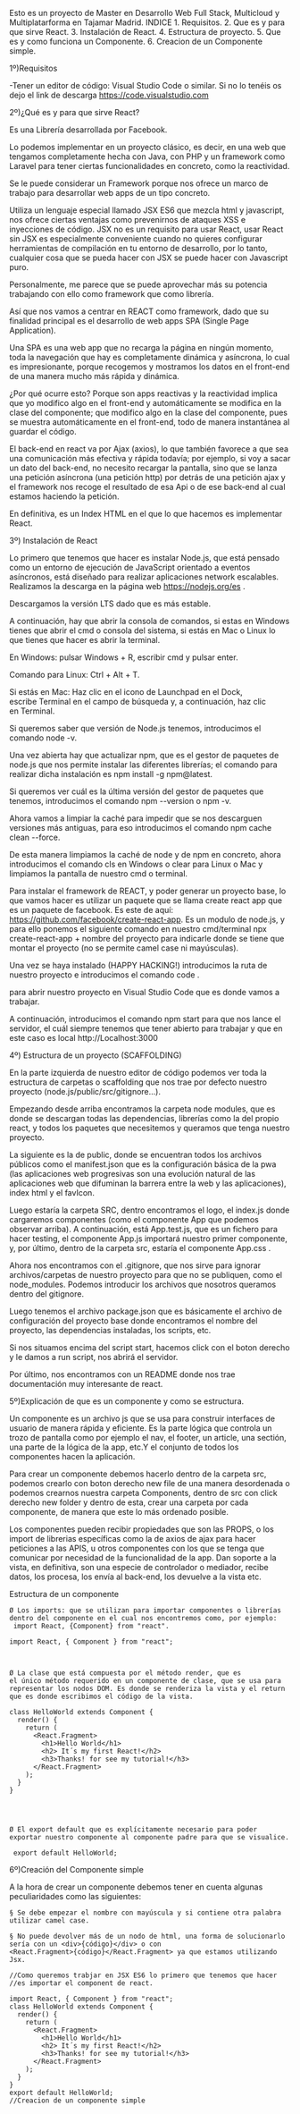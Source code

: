 Esto es un proyecto de Master en Desarrollo Web Full Stack, Multicloud y Multiplatarforma en Tajamar Madrid.
INDICE 1. Requisitos. 2. Que es y para que sirve React. 3. Instalación de React. 4. Estructura de proyecto. 5. Que es y como funciona un Componente. 6. Creacion de un Componente simple.

1º)Requisitos

-Tener un editor de código: Visual Studio Code o similar.
Si no lo tenéis os dejo el link de descarga https://code.visualstudio.com

2º)¿Qué es y para que sirve React?

Es una Librería desarrollada por Facebook.

Lo podemos implementar en un proyecto clásico, es decir, en una web que tengamos completamente hecha con Java, con PHP y un framework como Laravel para tener ciertas funcionalidades en concreto, como la reactividad.

Se le puede considerar un Framework porque nos ofrece un marco de trabajo para desarrollar web apps de un tipo concreto.

Utiliza un lenguaje especial llamado JSX ES6 que mezcla html y javascript, nos ofrece ciertas ventajas como prevenirnos de ataques XSS e inyecciones de código.
JSX no es un requisito para usar React, usar React sin JSX es especialmente conveniente cuando no quieres configurar herramientas de compilación en tu entorno de desarrollo,
por lo tanto, cualquier cosa que se pueda hacer con JSX se puede hacer con Javascript puro.

Personalmente, me parece que se puede aprovechar más su potencia trabajando con ello como framework que como librería.

Así que nos vamos a centrar en REACT como framework, dado que su finalidad principal es el desarrollo de web apps SPA (Single Page Application).

Una SPA es una web app que no recarga la página en ningún momento, toda la navegación que hay es completamente dinámica y asíncrona, lo cual es impresionante, porque recogemos y mostramos los datos en el front-end de una manera mucho más rápida y dinámica.

¿Por qué ocurre esto?
Porque son apps reactivas y la reactividad implica que yo modifico algo en el front-end y automáticamente se modifica en la clase del componente; que modifico algo en la clase del componente, pues se muestra automáticamente en el front-end, todo de manera instantánea al guardar el código.

El back-end en react va por Ajax (axios), lo que también favorece a que sea una comunicación más efectiva y rápida todavía; por ejemplo, si voy a sacar un dato del back-end, no necesito recargar la pantalla, sino que se lanza una petición asíncrona (una petición http) por detrás de una petición ajax y el framework nos recoge el resultado de esa Api o de ese back-end al cual estamos haciendo la petición.

En definitiva, es un Index HTML en el que lo que hacemos es implementar React.

3º) Instalación de React

Lo primero que tenemos que hacer es instalar Node.js, que está pensado como un entorno de ejecución de JavaScript orientado a eventos asíncronos, está diseñado para realizar aplicaciones network escalables.
Realizamos la descarga en la página web https://nodejs.org/es .

Descargamos la versión LTS dado que es más estable.

A continuación, hay que abrir la consola de comandos, si estas en Windows tienes que abrir el cmd o consola del sistema, si estás en Mac o Linux lo que tienes que hacer es abrir la terminal.

En Windows: pulsar Windows + R, escribir cmd y pulsar enter.

Comando para Linux: Ctrl + Alt + T.

Si estás en Mac: Haz clic en el icono de Launchpad en el Dock, escribe Terminal en el campo de búsqueda y, a continuación, haz clic en Terminal.

Si queremos saber que versión de Node.js tenemos, introducimos el comando node -v.

Una vez abierta hay que actualizar npm, que es el gestor de paquetes de node.js que nos permite instalar las diferentes librerías; el comando para realizar dicha instalación es
npm install -g npm@latest.

Si queremos ver cuál es la última versión del gestor de paquetes que tenemos, introducimos el comando npm --version o npm -v.

Ahora vamos a limpiar la caché para impedir que se nos descarguen versiones más antiguas, para eso introducimos el comando npm cache clean --force.

De esta manera limpiamos la caché de node y de npm en concreto, ahora introducimos el comando cls en Windows o clear para Linux o Mac y limpiamos la pantalla de nuestro cmd o terminal.

Para instalar el framework de REACT, y poder generar un proyecto base, lo que vamos hacer es utilizar un paquete que se llama create react app que es un paquete de facebook. Es este de aquí: https://github.com/facebook/create-react-app.
Es un modulo de node.js, y para ello ponemos el siguiente comando en nuestro cmd/terminal npx create-react-app + nombre del proyecto
para indicarle donde se tiene que montar el proyecto (no se permite camel case ni mayúsculas).

Una vez se haya instalado (HAPPY HACKING!) introducimos la ruta de nuestro proyecto e introducimos el comando code .

para abrir nuestro proyecto en Visual Studio Code que es donde vamos a trabajar.

A continuación, introducimos el comando npm start para que nos lance el servidor, el cuál siempre tenemos que tener abierto para trabajar y que en este caso es local http://Localhost:3000

4º) Estructura de un proyecto (SCAFFOLDING)

En la parte izquierda de nuestro editor de código podemos ver toda la estructura de carpetas o scaffolding que nos trae por defecto nuestro proyecto (node.js/public/src/gitignore…).

Empezando desde arriba encontramos la carpeta node modules, que es donde se descargan todas las dependencias, librerías como la del propio react, y todos los paquetes que necesitemos y queramos que tenga nuestro proyecto.

La siguiente es la de public, donde se encuentran todos los archivos públicos como el manifest.json que es la configuración básica de la pwa (las aplicaciones web progresivas son una evolución natural de las aplicaciones web que difuminan la barrera entre la web y las aplicaciones), index html y el favIcon.

Luego estaría la carpeta SRC, dentro encontramos el logo, el index.js donde cargaremos componentes (como el componente App que podemos observar arriba). A continuación, está App.test.js, que es un fichero para hacer testing, el componente App.js importará nuestro primer componente, y, por último, dentro de la carpeta src, estaría el componente App.css .

Ahora nos encontramos con el .gitignore, que nos sirve para ignorar archivos/carpetas de nuestro proyecto para que no se publiquen, como el node_modules. Podemos introducir los archivos que nosotros queramos dentro del gitignore.

Luego tenemos el archivo package.json que es básicamente el archivo de configuración del proyecto base donde encontramos el nombre del proyecto, las dependencias instaladas, los scripts, etc.

Si nos situamos encima del script start, hacemos click con el boton derecho y
le damos a run script, nos abrirá el servidor.

Por último, nos encontramos con un README donde nos trae documentación muy interesante de react.

5º)Explicación de que es un componente y como se estructura.

Un componente es un archivo js que se usa para construir interfaces de usuario de manera rápida y eficiente. Es la parte lógica que controla un trozo de pantalla como por ejemplo el nav, el footer, un article, una sectión, una parte de la lógica de la app, etc.Y el conjunto de todos los componentes hacen la aplicación.

Para crear un componente debemos hacerlo dentro de la carpeta src, podemos crearlo con boton derecho new file de una manera desordenada o podemos crearnos nuestra carpeta Components, dentro de src con click derecho new folder y dentro de esta, crear una carpeta por cada componente, de manera que este lo más ordenado posible.

Los componentes pueden recibir propiedades que son las PROPS, o los import de librerias específicas como la de axios de ajax para hacer peticiones a las APIS, u otros componentes con los que se tenga que comunicar por necesidad de la funcionalidad de la app. Dan soporte a la vista, en definitiva, son una especie de controlador o mediador, recibe datos, los procesa, los envía al back-end, los devuelve a la vista etc.

Estructura de un componente

    Ø Los imports: que se utilizan para importar componentes o librerías dentro del componente en el cual nos encontremos como, por ejemplo:
     import React, {Component} from "react".

    import React, { Component } from "react";



    Ø La clase que está compuesta por el método render, que es
    el único método requerido en un componente de clase, que se usa para representar los nodos DOM. Es donde se renderiza la vista y el return que es donde escribimos el código de la vista.

    class HelloWorld extends Component {
      render() {
        return (
          <React.Fragment>
            <h1>Hello World</h1>
            <h2> It´s my first React!</h2>
            <h3>Thanks! for see my tutorial!</h3>
          </React.Fragment>
        );
      }
    }




    Ø El export default que es explícitamente necesario para poder exportar nuestro componente al componente padre para que se visualice.

     export default HelloWorld;

6º)Creación del Componente simple

A la hora de crear un componente debemos tener en cuenta algunas peculiaridades como las siguientes:

    § Se debe empezar el nombre con mayúscula y si contiene otra palabra utilizar camel case.

    § No puede devolver más de un nodo de html, una forma de solucionarlo sería con un <div>{código}</div> o con
    <React.Fragment>{código}</React.Fragment> ya que estamos utilizando Jsx.

    //Como queremos trabjar en JSX ES6 lo primero que tenemos que hacer
    //es importar el component de react.

    import React, { Component } from "react";
    class HelloWorld extends Component {
      render() {
        return (
          <React.Fragment>
            <h1>Hello World</h1>
            <h2> It´s my first React!</h2>
            <h3>Thanks! for see my tutorial!</h3>
          </React.Fragment>
        );
      }
    }
    export default HelloWorld;
    //Creacion de un componente simple
